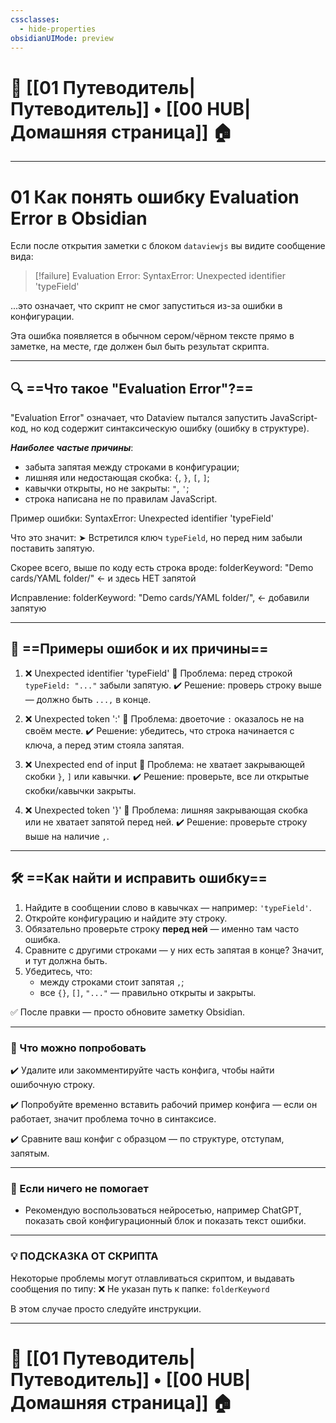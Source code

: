 ```yaml
---
cssclasses:
  - hide-properties
obsidianUIMode: preview
---
```


# 🧭 [[01 Путеводитель|Путеводитель]] • [[00 HUB|Домашняя страница]] 🏠

---
# **01 Как понять ошибку Evaluation Error в Obsidian**

Если после открытия заметки с блоком `dataviewjs` вы видите сообщение вида:

> [!failure]
> Evaluation Error: SyntaxError: Unexpected identifier 'typeField'

...это означает, что скрипт не смог запуститься из-за ошибки в конфигурации.

Эта ошибка появляется в обычном сером/чёрном тексте прямо в заметке, на месте, где должен был быть результат скрипта.

---
## 🔍 ==**Что такое "Evaluation Error"?**==

"Evaluation Error" означает, что Dataview пытался запустить JavaScript-код,
но код содержит синтаксическую ошибку (ошибку в структуре).

**_Наиболее частые причины_**:
- забыта запятая между строками в конфигурации;
- лишняя или недостающая скобка: `{`, `}`, `[`, `]`;
- кавычки открыты, но не закрыты: `"`, `'`;
- строка написана не по правилам JavaScript.

Пример ошибки:
  SyntaxError: Unexpected identifier 'typeField'

Что это значит:
  ➤ Встретился ключ `typeField`, но перед ним забыли поставить запятую.

Скорее всего, выше по коду есть строка вроде:
  folderKeyword: "Demo cards/YAML folder/"   ← и здесь НЕТ запятой

Исправление:
  folderKeyword: "Demo cards/YAML folder/",  ← добавили запятую
  
---
## 🔎 **==Примеры ошибок и их причины==**

1. ❌ Unexpected identifier 'typeField'
   📌 Проблема: перед строкой `typeField: "..."` забыли запятую.
   ✔️ Решение: проверь строку выше — должно быть `...,` в конце.

2. ❌ Unexpected token ':'
   📌 Проблема: двоеточие `:` оказалось не на своём месте.
   ✔️ Решение: убедитесь, что строка начинается с ключа, а перед этим стояла запятая.

3. ❌ Unexpected end of input
   📌 Проблема: не хватает закрывающей скобки `}`, `]` или кавычки.
   ✔️ Решение: проверьте, все ли открытые скобки/кавычки закрыты.

4. ❌ Unexpected token '}'
   📌 Проблема: лишняя закрывающая скобка или не хватает запятой перед ней.
   ✔️ Решение: проверьте строку выше на наличие `,`.

---
## 🛠️ **==Как найти и исправить ошибку==**

1. Найдите в сообщении слово в кавычках — например: `'typeField'`.
2. Откройте конфигурацию и найдите эту строку.
3. Обязательно проверьте строку **перед ней** — именно там часто ошибка.
4. Сравните с другими строками — у них есть запятая в конце? Значит, и тут должна быть.
5. Убедитесь, что:
   - между строками стоит запятая `,`;
   - все `{}`, `[]`, `"..."` — правильно открыты и закрыты.

✅ После правки — просто обновите заметку Obsidian.

---
### 🧪 Что можно попробовать

✔️ Удалите или закомментируйте часть конфига, чтобы найти ошибочную строку.

✔️ Попробуйте временно вставить рабочий пример конфига — если он работает,
значит проблема точно в синтаксисе.

✔️ Сравните ваш конфиг с образцом — по структуре, отступам, запятым.

---
### 📌 Если ничего не помогает

- Рекомендую воспользоваться нейросетью, например ChatGPT, показать свой конфигурационный блок и показать текст ошибки.

---
### 💡 ПОДСКАЗКА ОТ СКРИПТА

Некоторые проблемы могут отлавливаться скриптом, и выдавать сообщения по типу:
  ❌ Не указан путь к папке: `folderKeyword`

В этом случае просто следуйте инструкции.

---

# 🧭 [[01 Путеводитель|Путеводитель]] • [[00 HUB|Домашняя страница]] 🏠
